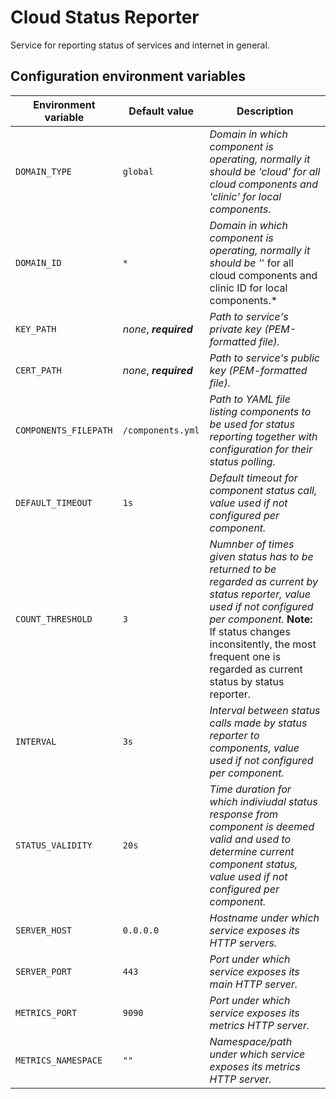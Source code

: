 # Cloud Status Reporter

Service for reporting status of services and internet in general.

## Configuration environment variables
Environment variable | Default value | Description
------------ | ------------- | -------------
`DOMAIN_TYPE` | `global` | *Domain in which component is operating, normally it should be 'cloud' for all cloud components and 'clinic' for local components.*
`DOMAIN_ID` | `*` |  *Domain in which component is operating, normally it should be '*' for all cloud components and clinic ID for local components.*
`KEY_PATH` | *none*, ***required*** | *Path to service's private key (PEM-formatted file).*
`CERT_PATH` | *none*, ***required*** | *Path to service's public key (PEM-formatted file).*
`COMPONENTS_FILEPATH` | `/components.yml` | *Path to YAML file listing components to be used for status reporting together with configuration for their status polling.*
`DEFAULT_TIMEOUT` | `1s` | *Default timeout for component status call, value used if not configured per component.*
`COUNT_THRESHOLD` | `3` | *Numnber of times given status has to be returned to be regarded as current by status reporter, value used if not configured per component.* **Note:** If status changes inconsitently, the most frequent one is regarded as current status by status reporter.
`INTERVAL` | `3s` | *Interval between status calls made by status reporter to components, value used if not configured per component.*
`STATUS_VALIDITY` | `20s` | *Time duration for which indiviudal status response from component is deemed valid and used to determine current component status, value used if not configured per component.*
`SERVER_HOST` | `0.0.0.0` | *Hostname under which service exposes its HTTP servers.*
`SERVER_PORT` | `443` | *Port under which service exposes its main HTTP server.*
`METRICS_PORT` | `9090` | *Port under which service exposes its metrics HTTP server.*
`METRICS_NAMESPACE` | `""` | *Namespace/path under which service exposes its metrics HTTP server.*
